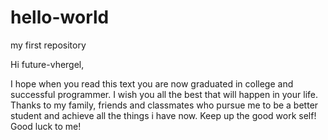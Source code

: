 # hello-world
my first repository

Hi future-vhergel,
 
  I hope when you read this text you are now graduated in college and successful programmer. I wish you all the best that will happen in your life. Thanks to my family, friends and classmates who pursue me to be a better student and achieve all the things i have now. Keep up the good work self! Good luck to me!
